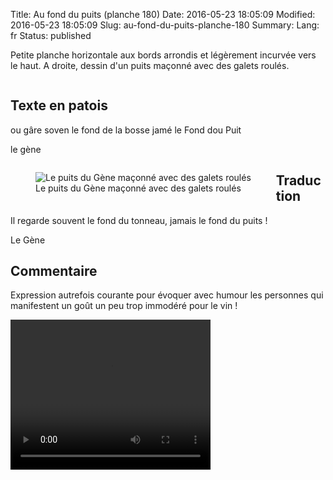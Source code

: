 Title: Au fond du puits (planche 180)
Date: 2016-05-23 18:05:09
Modified: 2016-05-23 18:05:09
Slug: au-fond-du-puits-planche-180
Summary: 
Lang: fr
Status: published

Petite planche horizontale aux bords arrondis et légèrement incurvée vers le haut. A droite, dessin d'un puits maçonné avec des galets roulés.

<figure class="image-block" style="float: center;">
  <img alt="" src="{static}/images/planche_180.png">
  <figcaption style="max-width: 685px"></figcaption>
</figure>

## Texte en patois
ou gâre soven le fond de la bosse jamé le Fond dou Puit

le gène
<figure class="image-block" style="float: left;">
  <img alt="Le puits du Gène maçonné avec des galets roulés" src="{static}/images/planche_180_detail_dessin.png">
  <figcaption style="max-width: 497px">Le puits du Gène maçonné avec des galets roulés</figcaption>
</figure>


## Traduction
Il regarde souvent le fond du tonneau, jamais le fond du puits !

Le Gène

## Commentaire
Expression autrefois courante pour évoquer avec humour les personnes qui manifestent un goût un peu trop immodéré pour le vin !


<video width="320" height="240" controls>
  <source src="{static}/videos/video_180-2.mp4" type="video/mp4">
</video>
